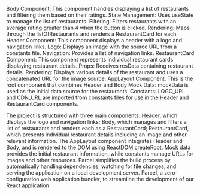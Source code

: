Body Component: This component handles displaying a list of restaurants and filtering them based on their ratings.
State Management: Uses useState to manage the list of restaurants. 
Filtering: Filters restaurants with an average rating greater than 4 when the button is clicked.
Rendering: Maps through the listOfRestaurants and renders a RestaurantCard for each.
Header Component: This component displays a header with a logo and navigation links. 
Logo: Displays an image with the source URL from a constants file. Navigation: Provides a list of navigation links.
RestaurantCard Component: This component represents individual restaurant cards displaying restaurant details.
Props: Receives resData containing restaurant details.
Rendering: Displays various details of the restaurant and uses a concatenated URL for the image source.
AppLayout Component: This is the root component that combines Header and Body Mock Data: mockData is used as the initial data source for the restaurants.
Constants: LOGO_URL and CDN_URL are imported from constants files for use in the Header and RestaurantCard components.

The project is structured with three main components: Header, which displays the logo and navigation links; 
Body, which manages and filters a list of restaurants and renders each as a RestaurantCard; 
RestaurantCard, which presents individual restaurant details including an image and other relevant information.
The AppLayout component integrates Header and Body, and is rendered to the DOM using ReactDOM.createRoot. 
Mock data provides the initial restaurant information, while constants manage URLs for images and other resources.
Parcel simplifies the build process by automatically handling dependencies, watching for file changes, and serving the application on a local development server.
Parcel, a zero-configuration web application bundler, to streamline the development of our React application


